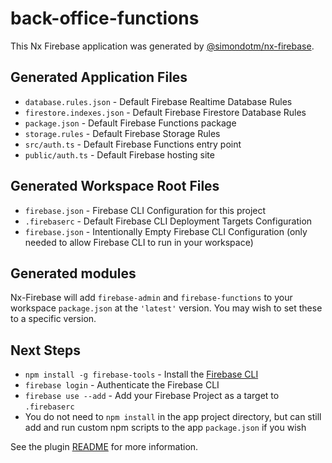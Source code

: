 # back-office-functions

This Nx Firebase application was generated by [@simondotm/nx-firebase](https://github.com/simondotm/nx-firebase).

## Generated Application Files

- `database.rules.json` - Default Firebase Realtime Database Rules
- `firestore.indexes.json` - Default Firebase Firestore Database Rules
- `package.json` - Default Firebase Functions package
- `storage.rules` - Default Firebase Storage Rules
- `src/auth.ts` - Default Firebase Functions entry point
- `public/auth.ts` - Default Firebase hosting site

## Generated Workspace Root Files

- `firebase.json` - Firebase CLI Configuration for this project
- `.firebaserc` - Default Firebase CLI Deployment Targets Configuration
- `firebase.json` - Intentionally Empty Firebase CLI Configuration (only needed to allow Firebase CLI to run in your workspace)

## Generated modules

Nx-Firebase will add `firebase-admin` and `firebase-functions` to your workspace `package.json` at the `'latest'` version. You may wish to set these to a specific version.

## Next Steps

- `npm install -g firebase-tools` - Install the [Firebase CLI](https://firebase.google.com/docs/cli)
- `firebase login` - Authenticate the Firebase CLI
- `firebase use --add` - Add your Firebase Project as a target to `.firebaserc`
- You do not need to `npm install` in the app project directory, but can still add and run custom npm scripts to the app `package.json` if you wish

See the plugin [README](https://github.com/simondotm/nx-firebase/blob/main/README.md) for more information.
